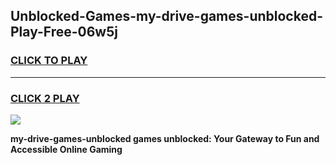 
## Unblocked-Games-my-drive-games-unblocked-Play-Free-06w5j
<h3>
<a href="https://premium76.site?title=my-drive-games-unblocked&ref=23A">CLICK TO PLAY</a></h3>
<hr>

<h3>
<a href="https://premium76.site?title=my-drive-games-unblocked&ref=23A">CLICK 2 PLAY</a>
  
</h3>

<a href="https://premium76.site?title=my-drive-games-unblocked&ref=23A"><img src="https://clearcache.store/games.png"></a>


**my-drive-games-unblocked games unblocked: Your Gateway to Fun and Accessible Online Gaming**
